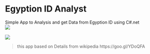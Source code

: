 # Egyption ID Analyst
Simple App to Analysis and get Data from Egyption ID using C#.net
<br>
<img src="http://s01.arab.sh/i/00059/bd8benmj8h2b.png"/> <br> <br>
<img src="http://s01.arab.sh/i/00059/0sm17rct4dl9.png"/>

<blockquote>
this app based on Details from wikipedia
https://goo.gl/YDoQFA
</blockquote>
